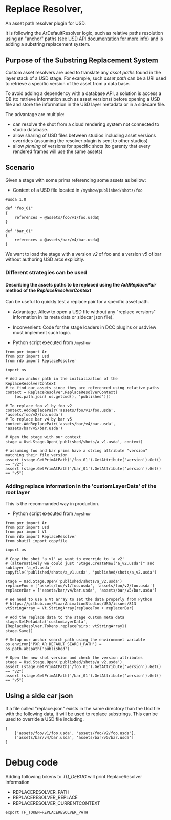 # Replace Resolver,

An asset path resolver plugin for USD.

It is following the ArDefaultResolver logic, such as relative paths resolution using an "anchor"
paths (see [USD API documentation for more info](http://graphics.pixar.com/usd/docs/api/class_ar_default_resolver.html#details))
and is adding a substring replacement system.


## Purpose of the Substring Replacement System

Custom asset resolvers are used to translate any _asset paths_ found in the layer stack of a USD stage.
For example, such _asset path_ can be a URI used to retrieve a specific version of the asset from a data base.

To avoid adding a dependency with a database API, a solution is access a DB (to retrieve information such as asset versions)
before opening a USD file and store the information in the USD layer metadata or in a sidecare file.

The advantage are multiple:
- can resolve the shot from a cloud rendering system not connected to studio database.
- allow sharing of USD files between studios including asset versions overrides (assuming the resolver plugin is sent to other studios)
- allow _pinning_ of versions for specific shots (to garenty that every rendered frames will use the same assets)

## Scenario


Given a stage with some prims referencing some assets as bellow:

- Content of a USD file located in `/myshow/published/shots/foo`
```
#usda 1.0

def "foo_01"
{
	references = @assets/foo/v1/foo.usda@
}

def "bar_01"
{
	references = @assets/bar/v4/bar.usda@
}

```
We want to load the stage with a version *v2* of foo and a version *v5* of bar without authoring USD arcs explicitly.


### Different strategies can be used

#### Describing the assets paths to be replaced using the _AddReplacePair_ method of the _ReplaceResolverContext_

Can be useful to quickly test a replace pair for a specific asset path.

- Advantage. Allow to open a USD file without any "replace versions" information in its meta data or sidecar json file).
- Inconvenient: Code for the stage loaders in DCC plugins or usdview must implement such logic.

- Python script executed from `/myshow`
```
from pxr import Ar
from pxr import Usd
from rdo import ReplaceResolver

import os

# Add an anchor path in the initialization of the ReplaceResolverContext
# to find our assets since they are referenced using relative paths
context = ReplaceResolver.ReplaceResolverContext(
	[os.path.join( os.getcwd(), 'published')])

# To replace foo v1 by foo v2
context.AddReplacePair('assets/foo/v1/foo.usda', 'assets/foo/v2/foo.usda')
# To replace bar v4 by bar v5
context.AddReplacePair('assets/bar/v4/bar.usda', 'assets/bar/v5/bar.usda')

# Open the stage with our context
stage = Usd.Stage.Open('published/shots/a_v1.usda', context)

# assuming foo and bar prims have a string attribute "version" matching their file version
assert (stage.GetPrimAtPath('/foo_01').GetAttribute('version').Get() == "v2")
assert (stage.GetPrimAtPath('/bar_01').GetAttribute('version').Get() == "v5")
``` 

### Adding replace information in the 'customLayerData' of the root layer

This is the recommanded way in production.


- Python script executed from `/myshow`
```
from pxr import Ar
from pxr import Usd
from pxr import Vt
from rdo import ReplaceResolver
from shutil import copyfile

import os

# Copy the shot 'a_v1' we want to override to 'a_v2'
# (alternatively we could just "Stage.CreateNew('a_v2.usda')" and sublayer 'a_v1.usda'
copyfile('published/shots/a_v1.usda', 'published/shots/a_v2.usda')

stage = Usd.Stage.Open('published/shots/a_v2.usda')
replaceFoo = ['assets/foo/v1/foo.usda', 'assets/foo/v2/foo.usda']
replacerBar = ['assets/bar/v4/bar.usda', 'assets/bar/v5/bar.usda']

# We need to use a Vt array to set the data properly from Python
# https://github.com/PixarAnimationStudios/USD/issues/813
vtStringArray = Vt.StringArray(replaceFoo + replacerBar)

# Add the replace data to the stage custom meta data
stage.SetMetadata('customLayerData', {ReplaceResolver.Tokens.replacePairs: vtStringArray})
stage.Save()

# Setup our anchor search path using the environmnet variable
os.environ['PXR_AR_DEFAULT_SEARCH_PATH'] = os.path.abspath('published')

# Open the new shot version and check the version attributes
stage = Usd.Stage.Open('published/shots/a_v2.usda')
assert (stage.GetPrimAtPath('/foo_01').GetAttribute('version').Get() == "v2")
assert (stage.GetPrimAtPath('/bar_01').GetAttribute('version').Get() == "v5")
```

## Using a side car json

If a file called "replace.json" exists in the same directory than the Usd file with the following data,
it will be used to replace substrings. This can be used to override a USD file including.

```
[
	['assets/foo/v1/foo.usda', 'assets/foo/v2/foo.usda'], 
	['assets/bar/v4/bar.usda', 'assets/bar/v5/bar.usda']
]
```

# Debug code

Adding following tokens to *TD_DEBUG* will print ReplaceResolver information
* REPLACERESOLVER_PATH
* REPLACERESOLVER_REPLACE
* REPLACERESOLVER_CURRENTCONTEXT

`export TF_TOKEN=REPLACERESOLVER_PATH `

